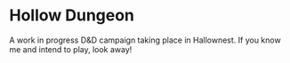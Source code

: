 # Hollow Dungeon

A work in progress D&D campaign taking place in Hallownest. If you know me and intend to play, look away!
